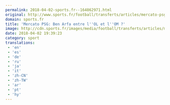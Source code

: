 ```yaml
---
permalink: 2018-04-02-sports.fr--164862971.html
original: http://www.sports.fr/football/transferts/articles/mercato-psg-ben-arfa-entre-l-ol-et-l-om-2127890
domain: sports.fr
title: 'Mercato PSG: Ben Arfa entre l''OL et l''OM ?'
image: http://cdn.sports.fr/images/media/football/transferts/articles/mercato-psg-ben-arfa-entre-l-ol-et-l-om/hatem-ben-arfa/24718100-1-fre-FR/Hatem-Ben-Arfa.jpg
date: 2018-04-02 19:39:23
category: sport
translations: 
 - 'en'
 - 'es'
 - 'de'
 - 'ru'
 - 'ja'
 - 'it'
 - 'zh-CN'
 - 'zh-TW'
 - 'ar'
 - 'pt'
 - 'hy'
---
```


